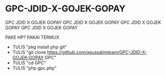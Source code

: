 # GPC-JDID-X-GOJEK-GOPAY
GPC JDID X GOJEK GOPAY GPC JDID X GOJEK GOPAY GPC JDID X GOJEK GOPAY GPC JDID X GOJEK GOPAY


PAKE HP? PAKAI TERMUX
- TULIS "pkg install php git"
- TULIS "git clone https://github.com/agussalimteam/GPC-JDID-X-GOJEK-GOPAY GPC"
- TULIS "cd GPC"
- TULIS "php gpc.php"
